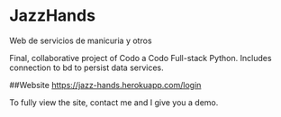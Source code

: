 # JazzHands
Web de servicios de manicuria y otros

Final, collaborative project of Codo a Codo Full-stack Python.
Includes connection to bd to persist data services.

##Website
https://jazz-hands.herokuapp.com/login

To fully view the site, contact me and I give you a demo.
